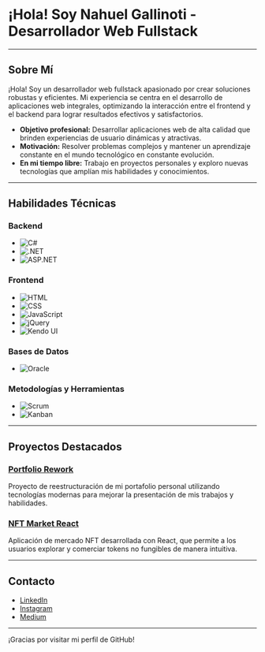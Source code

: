 # ¡Hola! Soy Nahuel Gallinoti - Desarrollador Web Fullstack

---

## Sobre Mí

¡Hola! Soy un desarrollador web fullstack apasionado por crear soluciones robustas y eficientes. Mi experiencia se centra en el desarrollo de aplicaciones web integrales, optimizando la interacción entre el frontend y el backend para lograr resultados efectivos y satisfactorios.

- **Objetivo profesional:** Desarrollar aplicaciones web de alta calidad que brinden experiencias de usuario dinámicas y atractivas.
- **Motivación:** Resolver problemas complejos y mantener un aprendizaje constante en el mundo tecnológico en constante evolución.
- **En mi tiempo libre:** Trabajo en proyectos personales y exploro nuevas tecnologías que amplían mis habilidades y conocimientos.

---

## Habilidades Técnicas

### Backend

- ![C#](https://img.shields.io/badge/-C%23-239120?style=flat-square&logo=c-sharp&logoColor=white)
- ![.NET](https://img.shields.io/badge/-.NET-512BD4?style=flat-square&logo=dotnet&logoColor=white)
- ![ASP.NET](https://img.shields.io/badge/-ASP.NET-512BD4?style=flat-square&logo=dotnet&logoColor=white)

### Frontend

- ![HTML](https://img.shields.io/badge/-HTML5-E34F26?style=flat-square&logo=html5&logoColor=white)
- ![CSS](https://img.shields.io/badge/-CSS3-1572B6?style=flat-square&logo=css3&logoColor=white)
- ![JavaScript](https://img.shields.io/badge/-JavaScript-F7DF1E?style=flat-square&logo=javascript&logoColor=black)
- ![jQuery](https://img.shields.io/badge/-jQuery-0769AD?style=flat-square&logo=jquery&logoColor=white)
- ![Kendo UI](https://img.shields.io/badge/-Kendo%20UI-5E8C31?style=flat-square&logo=kendoui&logoColor=white)

### Bases de Datos

- ![Oracle](https://img.shields.io/badge/-Oracle-F80000?style=flat-square&logo=oracle&logoColor=white)

### Metodologías y Herramientas

- ![Scrum](https://img.shields.io/badge/-Scrum-6DB33F?style=flat-square&logo=scrumalliance&logoColor=white)
- ![Kanban](https://img.shields.io/badge/-Kanban-007ACC?style=flat-square&logo=kanban&logoColor=white)

---

## Proyectos Destacados

### [Portfolio Rework](https://github.com/nahuegallinoti/portfolio-rework)

Proyecto de reestructuración de mi portafolio personal utilizando tecnologías modernas para mejorar la presentación de mis trabajos y habilidades.

### [NFT Market React](https://github.com/nahuegallinoti/nft-market-react)

Aplicación de mercado NFT desarrollada con React, que permite a los usuarios explorar y comerciar tokens no fungibles de manera intuitiva.

---

## Contacto

- [LinkedIn](https://www.linkedin.com/in/nahuel-gallinoti-1b482213a/)
- [Instagram](https://www.instagram.com/nahuegallinoti/)
- [Medium](https://medium.com/@nahuegallinoti)

---

¡Gracias por visitar mi perfil de GitHub!
